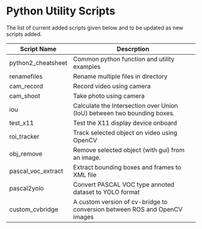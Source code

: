 # Python Utility Scripts
The list of current added scripts given below and to be updated as new scripts added.

Script Name | Descrption
---|---
python2_cheatsheet | Common python function and utility examples
renamefiles | Rename multiple files in directory
cam_record | Record video using camera
cam_shoot | Take photo using camera
iou | Calculate the Intersection over Union (IoU) between two bounding boxes.
test_x11 | Test the X11 display device onboard
roi_tracker | Track selected object on video using OpenCV
obj_remove | Remove selected object (with gui) from an image.
pascal_voc_extract | Extract bounding boxes and frames to XML file
pascal2yolo | Convert PASCAL VOC type annoted dataset to YOLO format
custom_cvbridge | A custom version of cv-bridge to conversion between ROS and OpenCV images
